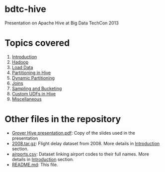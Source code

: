bdtc-hive
=========

Presentation on Apache Hive at Big Data TechCon 2013

Topics covered
==============

1. [Introduction](https://github.com/markgrover/bdtc-hive/blob/master/1-Introduction.md)
2. [Hadoop](https://github.com/markgrover/bdtc-hive/blob/master/2-Hadoop.md)
3. [Load Data](https://github.com/markgrover/bdtc-hive/blob/master/3-LoadData.md)
4. [Partitioning in Hive](https://github.com/markgrover/bdtc-hive/blob/master/4-Partitioning.md)
5. [Dynamic Partitioning](https://github.com/markgrover/bdtc-hive/blob/master/5-DynamicPartitioning.md)
6. [Joins](https://github.com/markgrover/bdtc-hive/blob/master/6-Joins.md)
7. [Sampling and Bucketing](https://github.com/markgrover/bdtc-hive/blob/master/7-SamplingAndBucketing.md)
8. [Custom UDFs in Hive](https://github.com/markgrover/bdtc-hive/blob/master/8-CustomUdfs.md)
9. [Miscellaneous](https://github.com/markgrover/bdtc-hive/blob/master/9-Misc.md)

Other files in the repository
=============================
* [Grover Hive presentation.pdf](https://github.com/markgrover/bdtc-hive/blob/master/Grover%20Hive%20presentation.pdf): Copy of the slides used in the presentation
* [2008.tar.gz](https://github.com/markgrover/bdtc-hive/blob/master/2008.tar.gz): Flight delay dataset from 2008. More details in [Introduction](https://github.com/markgrover/bdtc-hive/blob/master/1-Introduction.md) section.
* [airports.csv](https://github.com/markgrover/bdtc-hive/blob/master/airports.csv): Dataset linking airport codes to their full names. More details in [Introduction](https://github.com/markgrover/bdtc-hive/blob/master/1-Introduction.md) section.
* [README.md](https://github.com/markgrover/bdtc-hive/blob/master/README.md): This file.
